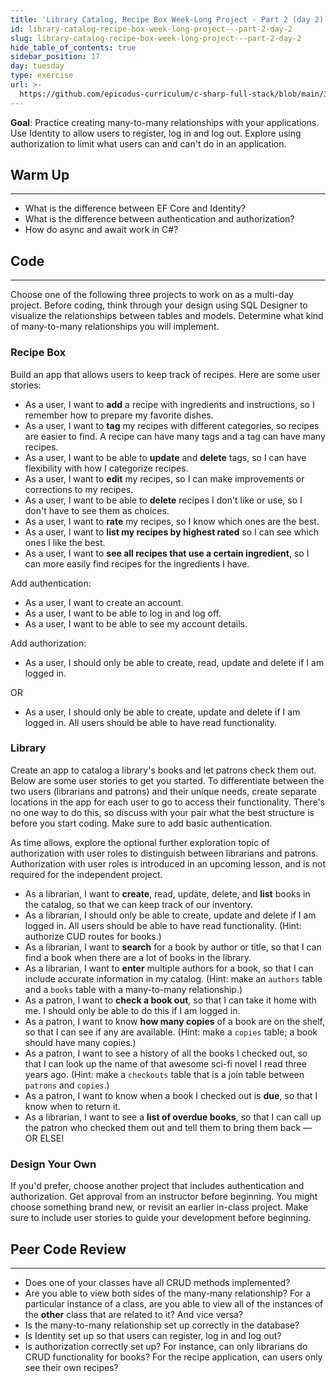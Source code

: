 ```yaml
---
title: 'Library Catalog, Recipe Box Week-Long Project - Part 2 (day 2)'
id: library-catalog-recipe-box-week-long-project---part-2-day-2
slug: library-catalog-recipe-box-week-long-project---part-2-day-2
hide_table_of_contents: true
sidebar_position: 17
day: tuesday
type: exercise
url: >-
  https://github.com/epicodus-curriculum/c-sharp-full-stack/blob/main/3a_classwork_library_catalog_or_recipe_box_two_day_project.md
---
```


**Goal**: Practice creating many-to-many relationships with your applications. Use Identity to allow users to register, log in and log out. Explore using authorization to limit what users can and can't do in an application.

## Warm Up
---

* What is the difference between EF Core and Identity?
* What is the difference between authentication and authorization?
* How do async and await work in C#?

## Code
---

Choose one of the following three projects to work on as a multi-day project. Before coding, think through your design using SQL Designer to visualize the relationships between tables and models. Determine what kind of many-to-many relationships you will implement.

### Recipe Box

Build an app that allows users to keep track of recipes. Here are some user stories:

* As a user, I want to **add** a recipe with ingredients and instructions, so I remember how to prepare my favorite dishes.
* As a user, I want to **tag** my recipes with different categories, so recipes are easier to find. A recipe can have many tags and a tag can have many recipes.
* As a user, I want to be able to **update** and **delete** tags, so I can have flexibility with how I categorize recipes.
* As a user, I want to **edit** my recipes, so I can make improvements or corrections to my recipes.
* As a user, I want to be able to **delete** recipes I don't like or use, so I don't have to see them as choices.
* As a user, I want to **rate** my recipes, so I know which ones are the best.
* As a user, I want to **list my recipes by highest rated** so I can see which ones I like the best.
* As a user, I want to **see all recipes that use a certain ingredient**, so I can more easily find recipes for the ingredients I have.

Add authentication:

* As a user, I want to create an account.
* As a user, I want to be able to log in and log off.
* As a user, I want to be able to see my account details.

Add authorization:

* As a user, I should only be able to create, read, update and delete if I am logged in. 

OR

* As a user, I should only be able to create, update and delete if I am logged in. All users should be able to have read functionality.

### Library

Create an app to catalog a library's books and let patrons check them out. Below are some user stories to get you started. To differentiate between the two users (librarians and patrons) and their unique needs, create separate locations in the app for each user to go to access their functionality. There's no one way to do this, so discuss with your pair what the best structure is before you start coding. Make sure to add basic authentication.

As time allows, explore the optional further exploration topic of authorization with user roles to distinguish between librarians and patrons. Authorization with user roles is introduced in an upcoming lesson, and is not required for the independent project.

* As a librarian, I want to **create**, read, update, delete, and **list** books in the catalog, so that we can keep track of our inventory.
* As a librarian, I should only be able to create, update and delete if I am logged in. All users should be able to have read functionality. (Hint: authorize CUD routes for books.)
* As a librarian, I want to **search** for a book by author or title, so that I can find a book when there are a lot of books in the library.
* As a librarian, I want to **enter** multiple authors for a book, so that I can include accurate information in my catalog. (Hint: make an `authors` table and a `books` table with a many-to-many relationship.)
* As a patron, I want to **check a book out**, so that I can take it home with me. I should only be able to do this if I am logged in.
* As a patron, I want to know **how many copies** of a book are on the shelf, so that I can see if any are available. (Hint: make a `copies` table; a book should have many copies.)
* As a patron, I want to see a history of all the books I checked out, so that I can look up the name of that awesome sci-fi novel I read three years ago. (Hint: make a `checkouts` table that is a join table between `patrons` and `copies`.)
* As a patron, I want to know when a book I checked out is **due**, so that I know when to return it.
* As a librarian, I want to see a **list of overdue books**, so that I can call up the patron who checked them out and tell them to bring them back — OR ELSE!

### Design Your Own

If you'd prefer, choose another project that includes authentication and authorization. Get approval from an instructor before beginning. You might choose something brand new, or revisit an earlier in-class project. Make sure to include user stories to guide your development before beginning.

## Peer Code Review
---

* Does one of your classes have all CRUD methods implemented?
* Are you able to view both sides of the many-many relationship? For a particular instance of a class, are you able to view all of the instances of the **other** class that are related to it? And vice versa?
* Is the many-to-many relationship set up correctly in the database?
* Is Identity set up so that users can register, log in and log out?
* Is authorization correctly set up? For instance, can only librarians do CRUD functionality for books? For the recipe application, can users only see their own recipes?
